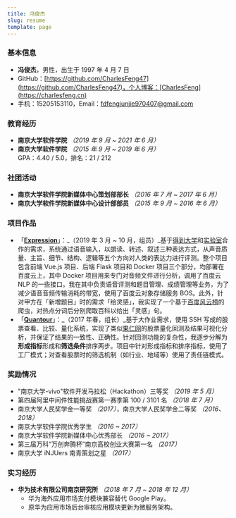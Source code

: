 ```yaml
---
title: 冯俊杰
slug: resume
template: page
---
```


### 基本信息


+ **冯俊杰**，男性，出生于 1997 年 4 月 7 日
+ GitHub：[https://github.com/CharlesFeng47](https://github.com/CharlesFeng47)，个人博客：[CharlesFeng](https://charlesfeng.cn)
+ 手机：15205153110，Email：<fdfengjunjie970407@gmail.com>

### 教育经历

+ **南京大学软件学院**  _（2019 年  9 月 ~ 2021 年 6 月）_
+ **南京大学软件学院**  _（2015 年 9 月 ~ 2019 年 6 月）_
  <br>GPA：4.40 / 5.0，排名：21 / 212

### 社团活动

+ **南京大学软件学院新媒体中心策划部部⻓**  _（2016 年  7 月 ~ 2017 年 6 月）_
+ **南京大学软件学院新媒体中心设计部部员**  _（2015 年  9 月 ~ 2016 年 6 月）_

### 项目作品

+ 「**[Expression](http://parclabcn.com)**」：_（2019 年 3 月 ~ 10 月，组员）_基于[得到大学](https://www.igetget.com)和[实验室](http://www.iselab.cn)合作的需求，系统通过语音输入，以朗读、转述、叙述三种表达方式，从声音质量、主旨、细节、结构、逻辑等五个方向对人类的表达力进行评测。整个项目包含前端 Vue.js 项目、后端 Flask 项目和 Docker 项目三个部分，均部署在百度云上，其中 Docker 项目用来专门对音频文件进行分析，调用了百度云 NLP 的一些接口。我在其中负责语音评测和题目管理、成绩管理等业务，为了减少语音音频传输消耗的带宽，使用了百度云对象存储服务 BOS。此外，针对甲方在「新增题目」时的需求「给灵感」，我实现了一个基于[百度风云榜](https://top.baidu.com/buzz?b=1)的爬虫，对热点分词后分别爬取百科以给出「灵感」句。
+ 「**[Quantour](https://github.com/NJUASI/Quantour)**」：_（2017 年春，组⻓）_基于大作业需求，使用 SSH 写成的股票查看、比较、量化系统，实现了类似[果仁网](https://guorn.com/stock?category=stock)的股票量化回测及结果可视化分析，并保证了结果的一致性、正确性。针对回测功能的复杂性，我逐步分解为**形成指标**形成和**筛选条件**排序两步。项目中针对形成指标和排序指标，使用了工厂模式；对查看股票时的筛选机制（如行业、地域等）使用了责任链模式。

### 奖励情况

+ "南京大学-vivo"软件开发马拉松（Hackathon）三等奖 _（2019 年 5 月）_
+ 第四届阿⾥中间件性能挑战赛第⼀赛季第 100 / 3101 名 _（2018 年 7 月）_
+ 南京大学人民奖学金一等奖 _（2017）_，南京大学人民奖学金二等奖 _（2016、2018）_
+ 南京大学软件学院优秀学生 _（2016 ~ 2017）_
+ 南京大学软件学院新媒体中心优秀部长 _（2016 ~ 2017）_
+ 第三届万科“万创奔腾杯”南京高校创业大赛第一名 _（2017）_
+ 南京大学 iNJUers 南青策划之星 _（2017）_

### 实习经历

+ **华为技术有限公司南京研究所**  _（2018 年 7 月 ~ 2018 年 12 月）_
  + 华为海外应用市场支付模块兼容替代 Google Play。
  + 原华为应用市场后台审核应用模块更新为微服务架构。